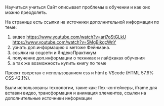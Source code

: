 Научиться учиться
Сайт описывает проблемы в обучении и как оих можно преодолеть.

На странице есть ссылки на источники дополнительной информации по теме: 
1) видео https://www.youtube.com/watch?v=arj7oStGLkU https://www.youtube.com/watch?v=5MgBikgcWnY
2) узнать доп.информацию о метоже Фейнмана.
3) ссылки на соцсети и ЯндексПрактикум
4) получение доп.информации о техниках и лайфхаках обучения
5) а так же возможность купить книгу по теме 

Проект сверстан с использованием css и html в VScode (HTML 57.9% CSS 42.1%).

Были использованы технологии, такие как: flex-контейнеры, iframe для вставки видео, трансформация и анимация элементов, ссылки на дополнительные источники информации
 
